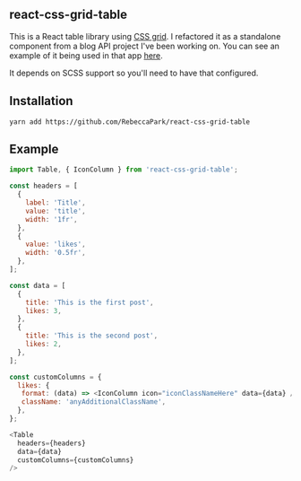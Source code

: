 ## react-css-grid-table

This is a React table library using [CSS
grid](https://developer.mozilla.org/en-US/docs/Web/CSS/CSS_Grid_Layout). I
refactored it as a standalone component from a blog API project I've
been working on. You can see an example of it being used in that app
[here](https://github.com/RebeccaPark/BlogAPI/blob/master/api/static/admin/src/views/Posts.js).

It depends on SCSS support so you'll need to have that configured.

## Installation

```
yarn add https://github.com/RebeccaPark/react-css-grid-table
```

## Example

```js
import Table, { IconColumn } from 'react-css-grid-table';

const headers = [
  {
    label: 'Title',
    value: 'title',
    width: '1fr',
  },
  {
    value: 'likes',
    width: '0.5fr',
  },
];

const data = [
  {
    title: 'This is the first post',
    likes: 3,
  },
  {
    title: 'This is the second post',
    likes: 2,
  },
];

const customColumns = {
  likes: {
   format: (data) => <IconColumn icon="iconClassNameHere" data={data} />,
   className: 'anyAdditionalClassName',
  },
};

<Table
  headers={headers}
  data={data}
  customColumns={customColumns}
/>
```
